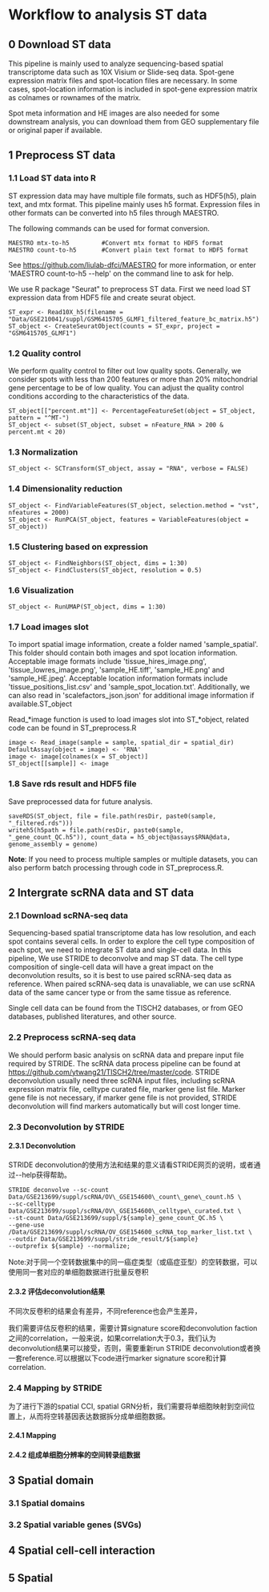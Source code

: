 # Workflow to analysis ST data

## 0 Download ST data

This pipeline is mainly used to analyze sequencing-based spatial transcriptome data such as 10X Visium or Slide-seq data. Spot-gene expression matrix files and spot-location files are necessary. In some cases, spot-location information is included in spot-gene expression matrix as colnames or rownames of the matrix.

Spot meta information and HE images are also needed for some downstream analysis, you can download them from GEO supplementary file or original paper if available.

## 1 Preprocess ST data

### 1.1 Load ST data into R

ST expression data may have multiple file formats, such as HDF5(h5), plain text, and mtx format. This pipeline mainly uses h5 format. Expression files in other formats can be converted into h5 files through MAESTRO.

The following commands can be used for format conversion.&#x20;

    MAESTRO mtx-to-h5	      #Convert mtx format to HDF5 format
    MAESTRO count-to-h5       #Convert plain text format to HDF5 format

See <https://github.com/liulab-dfci/MAESTRO> for more information, or enter 'MAESTRO count-to-h5 --help' on the command line to ask for help.

We use R package "Seurat" to preprocess ST data. First we need load ST expression data from HDF5 file and create seurat object.

    ST_expr <- Read10X_h5(filename = "Data/GSE210041/suppl/GSM6415705_GLMF1_filtered_feature_bc_matrix.h5")
    ST_object <- CreateSeuratObject(counts = ST_expr, project = "GSM6415705_GLMF1")

### 1.2 Quality control

We perform quality control to filter out low quality spots. Generally, we consider spots with less than 200 features or more than 20% mitochondrial gene percentage to be of low quality. You can adjust the quality control conditions according to the characteristics of the data.

    ST_object[["percent.mt"]] <- PercentageFeatureSet(object = ST_object, pattern = "^MT-")
    ST_object <- subset(ST_object, subset = nFeature_RNA > 200 & percent.mt < 20)

### 1.3 Normalization

    ST_object <- SCTransform(ST_object, assay = "RNA", verbose = FALSE)

### 1.4 Dimensionality reduction

    ST_object <- FindVariableFeatures(ST_object, selection.method = "vst", nfeatures = 2000)
    ST_object <- RunPCA(ST_object, features = VariableFeatures(object = ST_object))

### 1.5 Clustering based on expression

    ST_object <- FindNeighbors(ST_object, dims = 1:30)
    ST_object <- FindClusters(ST_object, resolution = 0.5)

### 1.6 Visualization

    ST_object <- RunUMAP(ST_object, dims = 1:30)

### 1.7 Load images slot

To import spatial image information, create a folder named 'sample\_spatial'. This folder should contain both images and spot location information. Acceptable image formats include 'tissue\_hires\_image.png', 'tissue\_lowres\_image.png', 'sample\_HE.tiff', 'sample\_HE.png' and 'sample\_HE.jpeg'. Acceptable location information formats include 'tissue\_positions\_list.csv' and 'sample\_spot\_location.txt'. Additionally, we can also read in 'scalefactors\_json.json' for additional image information if available.ST\_object

Read\_*image function is used to load images slot into ST\_*object, related code can be found in ST\_preprocess.R

    image <- Read_image(sample = sample, spatial_dir = spatial_dir)
    DefaultAssay(object = image) <- 'RNA'
    image <- image[colnames(x = ST_object)]
    ST_object[[sample]] <- image

### 1.8 Save rds result and HDF5 file

Save preprocessed data for future analysis.&#x20;

    saveRDS(ST_object, file = file.path(resDir, paste0(sample, "_filtered.rds")))
    writeh5(h5path = file.path(resDir, paste0(sample, "_gene_count_QC.h5")), count_data = h5_object@assays$RNA@data, genome_assembly = genome)

**Note**: If you need to process multiple samples or multiple datasets, you can also perform batch processing through code in ST\_preprocess.R.

## &#x20;2 Intergrate scRNA data and ST data

### 2.1 Download scRNA-seq data

Sequencing-based spatial transcriptome data has low resolution, and each spot contains several cells. In order to explore the cell type composition of each spot, we need to integrate ST data and single-cell data. In this pipeline, We use STRIDE to deconvolve and map ST data. The cell type composition of single-cell data will have a great impact on the deconvolution results, so it is best to use paired scRNA-seq data as reference. When paired scRNA-seq data is unavaliable, we can use scRNA data of the same cancer type or from the same tissue as reference.&#x20;

Single cell data can be found from the TISCH2 databases, or from GEO databases, published literatures, and other source.

### 2.2 Preprocess scRNA-seq data

We should perform basic analysis on scRNA data and prepare input file required by STRIDE. The scRNA data process pipeline can be found at <https://github.com/ytwang21/TISCH2/tree/master/code>. STRIDE deconvolution usually need three scRNA input files, including scRNA expression matrix file, celltype curated file, marker gene list file. Marker gene file is not necessary, if marker gene file is not provided, STRIDE deconvolution will find markers automatically but will cost longer time.&#x20;

### 2.3 Deconvolution by STRIDE

#### 2.3.1 Deconvolution

STRIDE deconvolution的使用方法和结果的意义请看STRIDE网页的说明，或者通过--help获得帮助。

    STRIDE deconvolve --sc-count Data/GSE213699/suppl/scRNA/OV\_GSE154600\_count\_gene\_count.h5 \ 
    --sc-celltype Data/GSE213699/suppl/scRNA/OV\_GSE154600\_celltype\_curated.txt \ 
    --st-count Data/GSE213699/suppl/${sample}_gene_count_QC.h5 \ 
    --gene-use /Data/GSE213699/suppl/scRNA/OV_GSE154600_scRNA_top_marker_list.txt \ 
    --outdir Data/GSE213699/suppl/stride_result/${sample} 
    --outprefix ${sample} --normalize;

Note:对于同一个空转数据集中的同一癌症类型（或癌症亚型）的空转数据，可以使用同一套对应的单细胞数据进行批量反卷积

#### 2.3.2 评估deconvolution结果

不同次反卷积的结果会有差异，不同reference也会产生差异，

我们需要评估反卷积的结果，需要计算signature score和deconvolution faction之间的correlation，一般来说，如果correlation大于0.3，我们认为deconvolution结果可以接受，否则，需要重新run STRIDE deconvolution或者换一套reference.可以根据以下code进行marker signature score和计算correlation.

### 2.4 Mapping by STRIDE

为了进行下游的spatial CCI, spatial GRN分析，我们需要将单细胞映射到空间位置上，从而将空转基因表达数据拆分成单细胞数据。

#### 2.4.1 Mapping



#### 2.4.2 组成单细胞分辨率的空间转录组数据&#x20;





## 3 Spatial domain



### 3.1 Spatial domains



### 3.2 Spatial variable genes (SVGs)



## 4 Spatial cell-cell interaction

## 5 Spatial
